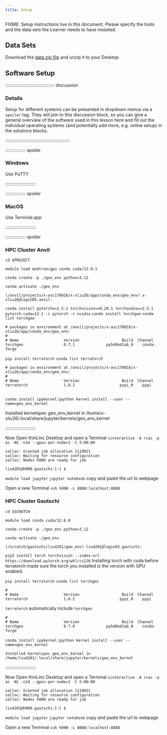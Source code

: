 ```yaml
---
title: Setup
---
```


FIXME: Setup instructions live in this document. Please specify the tools and
the data sets the Learner needs to have installed.

## Data Sets

<!--
FIXME: place any data you want learners to use in `episodes/data` and then use
       a relative link ( [data zip file](data/lesson-data.zip) ) to provide a
       link to it, replacing the example.com link.
-->
Download the [data zip file](https://example.com/FIXME) and unzip it to your Desktop

## Software Setup

::::::::::::::::::::::::::::::::::::::: discussion

### Details

Setup for different systems can be presented in dropdown menus via a `spoiler`
tag. They will join to this discussion block, so you can give a general overview
of the software used in this lesson here and fill out the individual operating
systems (and potentially add more, e.g. online setup) in the solutions blocks.

:::::::::::::::::::::::::::::::::::::::::::::::::::

:::::::::::::::: spoiler

### Windows

Use PuTTY

::::::::::::::::::::::::

:::::::::::::::: spoiler

### MacOS

Use Terminal.app

::::::::::::::::::::::::


:::::::::::::::: spoiler

### HPC Cluster Anvil
```cd $PROJECT``` 

```module load modtree/gpu conda cuda/12.0.1```

```conda create -p ./geo_env python=3.12```

```conda activate ./geo_env```

```(/anvil/projects/x-asc170016/x-xliu26/app/conda_env/geo_env) x-xliu26@login05.anvil:```

```conda install pytorch==2.5.1 torchvision==0.20.1 torchaudio==2.5.1 pytorch-cuda=12.1 -c pytorch -c nvidia```
```conda install torchgeo```
```conda list torchgeo```

```
# packages in environment at /anvil/projects/x-asc170016/x-xliu26/app/conda_env/geo_env:
#                                                                               
# Name                    Version                   Build  Channel              
torchgeo                  0.7.1              pyhd8ed1ab_0    conda-forge  
```
```pip install terratorch```
```conda list terratorch```

```
# packages in environment at /anvil/projects/x-asc170016/x-xliu26/app/conda_env/geo_env:
#
# Name                    Version                   Build  Channel
terratorch                1.0.2                    pypi_0    pypi
 
```

```conda install ipykernel```
```ipython kernel install --user --name=geo_env_kernel```

Installed kernelspec geo_env_kernel in /home/x-xliu26/.local/share/jupyter/kernels/geo_env_kernel

::::::::::::::::::::::::

Now Open thinLinc Desktop and open a Terminal
```sinteractive -A rcac -p ai -N1 -n14 --gpus-per-node=1 -t 5:00:00```

```
salloc: Granted job allocation 1119021
salloc: Waiting for resource configuration
salloc: Nodes h000 are ready for job

liu4201@h000.gautschi:[~] $
```

```module load jupyter```
```jupyter notebook```
copy and paste the url to webpage

Open a new Terminal
```ssh h000 -L 8888:localhost:8888```

### HPC Cluster Gautschi
```cd $SCRATCH```

```module load conda cuda/12.6.0```

```conda create -p ./geo_env python=3.12```

```conda activate ./geo_env```

```(/scratch/gautschi/liu4201/geo_env) liu4201@login03.gautschi:```

```pip3 install torch torchvision --index-url https://download.pytorch.org/whl/cu126```
Installing torch with cuda before terratorch made sure the torch you installed is the version with GPU enabled.

```pip install terratorch```
```conda list torchgeo```

```# packages in environment at /scratch/gautschi/liu4201/geo_env:
#
# Name                    Version                   Build  Channel
terratorch                1.0.2                    pypi_0    pypi
```
`terratorch` automatically include `torchgeo`

```# packages in environment at /scratch/gautschi/liu4201/geo_env:
#
# Name                    Version                   Build  Channel
torchgeo                  0.7.0              pyhd8ed1ab_0    conda-forge
```

```conda install ipykernel```
```ipython kernel install --user --name=geo_env_kernel```

```Installed kernelspec geo_env_kernel in /home/liu4201/.local/share/jupyter/kernels/geo_env_kernel```

::::::::::::::::::::::::

Now Open thinLinc Desktop and open a Terminal
```sinteractive -A rcac -p ai -N1 -n14 --gpus-per-node=1 -t 5:00:00```

```
salloc: Granted job allocation 1119021
salloc: Waiting for resource configuration
salloc: Nodes h000 are ready for job

liu4201@h000.gautschi:[~] $
```

```module load jupyter```
```jupyter notebook```
copy and paste the url to webpage

Open a new Terminal
```ssh h000 -L 8888:localhost:8888```


